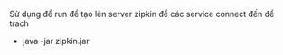 Sử dụng để run để tạo lên server zipkin để các service connect đến để trach 
- java -jar zipkin.jar
